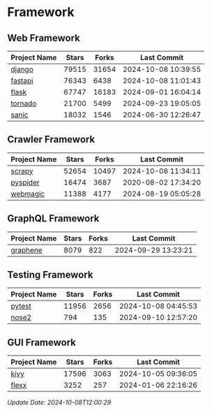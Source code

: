 # Framework

## Web Framework
| Project Name | Stars | Forks | Last Commit |
| ------------ | ----- | ----- | ----------- |
| [django](https://github.com/django/django) | 79515 | 31654 | 2024-10-08 10:39:55 |
| [fastapi](https://github.com/fastapi/fastapi) | 76343 | 6438 | 2024-10-08 11:01:43 |
| [flask](https://github.com/pallets/flask) | 67747 | 16183 | 2024-09-01 16:04:14 |
| [tornado](https://github.com/tornadoweb/tornado) | 21700 | 5499 | 2024-09-23 19:05:05 |
| [sanic](https://github.com/sanic-org/sanic) | 18032 | 1546 | 2024-06-30 12:26:47 |

## Crawler Framework
| Project Name | Stars | Forks | Last Commit |
| ------------ | ----- | ----- | ----------- |
| [scrapy](https://github.com/scrapy/scrapy) | 52654 | 10497 | 2024-10-08 11:34:11 |
| [pyspider](https://github.com/binux/pyspider) | 16474 | 3687 | 2020-08-02 17:34:20 |
| [webmagic](https://github.com/code4craft/webmagic) | 11388 | 4177 | 2024-08-19 05:05:28 |

## GraphQL Framework
| Project Name | Stars | Forks | Last Commit |
| ------------ | ----- | ----- | ----------- |
| [graphene](https://github.com/graphql-python/graphene) | 8079 | 822 | 2024-09-29 13:23:21 |

## Testing Framework
| Project Name | Stars | Forks | Last Commit |
| ------------ | ----- | ----- | ----------- |
| [pytest](https://github.com/pytest-dev/pytest) | 11956 | 2656 | 2024-10-08 04:45:53 |
| [nose2](https://github.com/nose-devs/nose2) | 794 | 135 | 2024-09-10 12:57:20 |

## GUI Framework
| Project Name | Stars | Forks | Last Commit |
| ------------ | ----- | ----- | ----------- |
| [kivy](https://github.com/kivy/kivy) | 17596 | 3063 | 2024-10-05 09:36:05 |
| [flexx](https://github.com/flexxui/flexx) | 3252 | 257 | 2024-01-06 22:16:26 |

*Update Date: 2024-10-08T12:00:29*